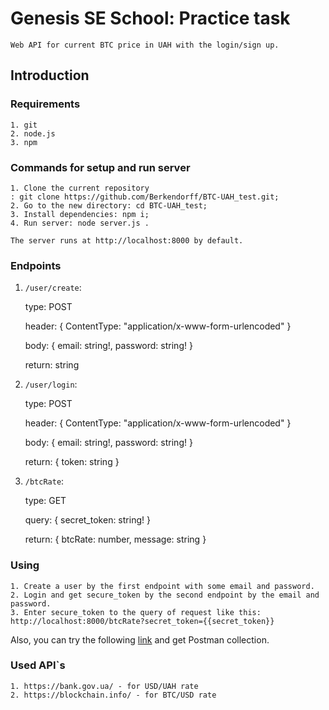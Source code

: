 # Genesis SE School: Practice task

    Web API for current BTC price in UAH with the login/sign up.

## Introduction

### Requirements

    1. git
    2. node.js
    3. npm

### Commands for setup and run server

    1. Clone the current repository
    : git clone https://github.com/Berkendorff/BTC-UAH_test.git;
    2. Go to the new directory: cd BTC-UAH_test;
    3. Install dependencies: npm i;
    4. Run server: node server.js .

    The server runs at http://localhost:8000 by default.

### Endpoints

1. ```/user/create```:

    type: POST

    header: { ContentType: "application/x-www-form-urlencoded" }

    body: { email: string!, password: string! }

    return: string

2. ```/user/login```:

    type: POST

    header: { ContentType: "application/x-www-form-urlencoded" }

    body: { email: string!, password: string! }

    return: { token: string }

3. ```/btcRate```:

    type: GET

    query: { secret_token: string! }

    return: { btcRate: number, message: string }

### Using

    1. Create a user by the first endpoint with some email and password.
    2. Login and get secure_token by the second endpoint by the email and password.
    3. Enter secure_token to the query of request like this: http://localhost:8000/btcRate?secret_token={{secret_token}}

Also, you can try the following [link](https://btc-uah.herokuapp.com/index.html) and get Postman collection.

### Used API`s

    1. https://bank.gov.ua/ - for USD/UAH rate
    2. https://blockchain.info/ - for BTC/USD rate
